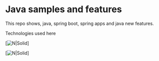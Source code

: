 # Java samples and features


This repo shows, java, spring boot, spring apps and java new features.


Technologies used here

[![N|Solid](https://maven.apache.org/images/maven-logo-black-on-white.png)]

[![N|Solid](https://spring.io/img/homepage/icon-spring-framework.svg)]

